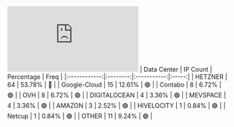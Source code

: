 ![Diagramm](https://github.com/obajay/StateSync-snapshots/blob/main/Projects/Umee/1/README.md)
| Data Center | IP Count | Percentage | Freq |
|:------------:|:--------:|:-----------:|:-----:|
| HETZNER | 64 | 53.78% | 🔴 |
| Google-Cloud | 15 | 12.61% | 🟢 |
| Contabo | 8 | 6.72% | 🟢 |
| OVH | 8 | 6.72% | 🟢 |
| DIGITALOCEAN | 4 | 3.36% | 🟢 |
| MEVSPACE | 4 | 3.36% | 🟢 |
| AMAZON | 3 | 2.52% | 🟢 |
| HIVELOCITY | 1 | 0.84% | 🟢 |
| Netcup | 1 | 0.84% | 🟢 |
| OTHER | 11 | 9.24% | 🟢 |